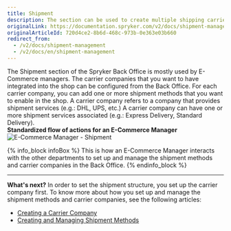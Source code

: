 ```yaml
---
title: Shipment
description: The section can be used to create multiple shipping carriers and add shipment services and methods in the Back Office.
originalLink: https://documentation.spryker.com/v2/docs/shipment-management
originalArticleId: 720d4ce2-8b6d-468c-973b-0e363e03b660
redirect_from:
  - /v2/docs/shipment-management
  - /v2/docs/en/shipment-management
---
```


The Shipment section of the Spryker Back Office is mostly used by E-Commerce managers. 
The carrier companies that you want to have integrated into the shop can be configured from the Back Office. For each carrier company, you can add one or more shipment methods that you want to enable in the shop.
A carrier company refers to a company that provides shipment services (e.g.: DHL, UPS, etc.) A carrier company can have one or more shipment services associated (e.g.: Express Delivery, Standard Delivery).
</br>**Standardized flow of actions for an E-Commerce Manager**
![E-Commerce Manager - Shipment](https://cdn.document360.io/9fafa0d5-d76f-40c5-8b02-ab9515d3e879/Images/Documentation/E-Commerce%20Manager%20-%20Shipment.png) 

{% info_block infoBox %}
This is how an E-Commerce Manager interacts with the other departments to set up and manage the shipment methods and carrier companies in the Back Office.
{% endinfo_block %}
***
**What's next?**
In order to set the shipment structure, you set up the carrier company first.
To know more about how you set up and manage the shipment methods and carrier companies, see the following articles: 

* [Creating a Carrier Company](/docs/scos/user/user-guides/201903.0/back-office-user-guide/administration/shipment/creating-a-carrier-company.html)
* [Creating and Managing Shipment Methods](/docs/scos/user/user-guides/201903.0/back-office-user-guide/administration/shipment/creating-and-managing-shipment-methods.html)
